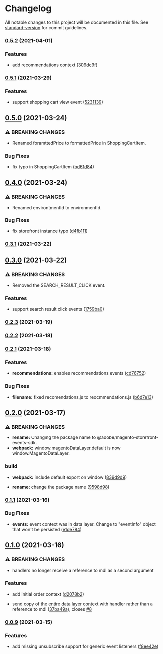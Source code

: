 # Changelog

All notable changes to this project will be documented in this file. See [standard-version](https://github.com/conventional-changelog/standard-version) for commit guidelines.

### [0.5.2](https://github.com/adobe/magento-storefront-events-sdk/compare/v0.5.1...v0.5.2) (2021-04-01)


### Features

* add recommendations context ([309dc9f](https://github.com/adobe/magento-storefront-events-sdk/commit/309dc9f0bfcc84f23b3f2c2d3b90c8e966f678a9))

### [0.5.1](https://github.com/adobe/magento-storefront-events-sdk/compare/v0.5.0...v0.5.1) (2021-03-29)


### Features

* support shopping cart view event ([5231139](https://github.com/adobe/magento-storefront-events-sdk/commit/52311395578768d2ac8864143c2adf28c5ce25ab))

## [0.5.0](https://github.com/adobe/magento-storefront-events-sdk/compare/v0.4.0...v0.5.0) (2021-03-24)


### ⚠ BREAKING CHANGES

* Renamed foramttedPrice to formattedPrice in ShoppingCartItem.

### Bug Fixes

* fix typo in ShoppingCartItem ([bd61d84](https://github.com/adobe/magento-storefront-events-sdk/commit/bd61d842cf306149b16528494e35bb3ff5fbee9a))

## [0.4.0](https://github.com/adobe/magento-storefront-events-sdk/compare/v0.3.1...v0.4.0) (2021-03-24)


### ⚠ BREAKING CHANGES

* Renamed environtmentId to environmentId.

### Bug Fixes

* fix storefront instance typo ([d4fb111](https://github.com/adobe/magento-storefront-events-sdk/commit/d4fb11173f108f4ffe6a9f2a1b9731a13ca61ba5))

### [0.3.1](https://github.com/adobe/magento-storefront-events-sdk/compare/v0.3.0...v0.3.1) (2021-03-22)

## [0.3.0](https://github.com/adobe/magento-storefront-events-sdk/compare/v0.2.3...v0.3.0) (2021-03-22)


### ⚠ BREAKING CHANGES

* Removed the SEARCH_RESULT_CLICK event.

### Features

* support search result click events ([1759ba0](https://github.com/adobe/magento-storefront-events-sdk/commit/1759ba055286ab501ff80d5aeb00bf690ac31e56))

### [0.2.3](https://github.com/adobe/magento-storefront-events-sdk/compare/v0.2.2...v0.2.3) (2021-03-19)

### [0.2.2](https://github.com/adobe/magento-storefront-events-sdk/compare/v0.2.1...v0.2.2) (2021-03-18)

### [0.2.1](https://github.com/adobe/magento-storefront-events-sdk/compare/v0.2.0...v0.2.1) (2021-03-18)


### Features

* **recommendations:** enables recommendations events ([cd76752](https://github.com/adobe/magento-storefront-events-sdk/commit/cd767529c0afaa24df5d2f7362057b1e47838b44))


### Bug Fixes

* **filename:** fixed recomendations.js to reocmmendations.js ([b6d7e13](https://github.com/adobe/magento-storefront-events-sdk/commit/b6d7e136242ca64e3fc64a95e2da09ea05aa2f9e))

## [0.2.0](https://github.com/adobe/magento-storefront-events-sdk/compare/v0.1.1...v0.2.0) (2021-03-17)

### ⚠ BREAKING CHANGES

-   **rename:** Changing the package name to @adobe/magento-storefront-events-sdk.
-   **webpack:** window.magentoDataLayer.default is now window.MagentoDataLayer.

### build

-   **webpack:** include default export on window ([839d9d9](https://github.com/adobe/magento-storefront-events-sdk/commit/839d9d9ec4c077d8e6784b24bdbd9d1be8aae54a))

-   **rename:** change the package name ([9598d98](https://github.com/adobe/magento-storefront-events-sdk/commit/9598d98e3b3fa3ee48657252d8e6b2bf85a49205))

### [0.1.1](https://github.com/adobe/magento-storefront-events-sdk/compare/v0.1.0...v0.1.1) (2021-03-16)

### Bug Fixes

-   **events:** event context was in data layer. Change to "eventInfo" object that won't be persisted ([e1de784](https://github.com/adobe/magento-storefront-events-sdk/commit/e1de784ef6920c629ab3b738d2a1e9eb1acbdcce))

## [0.1.0](https://github.com/adobe/magento-storefront-events-sdk/compare/v0.0.9...v0.1.0) (2021-03-16)

### ⚠ BREAKING CHANGES

-   handlers no longer receive a reference to mdl as a second argument

### Features

-   add initial order context ([d2078b2](https://github.com/adobe/magento-storefront-events-sdk/commit/d2078b260d2b2db328a93cb687376e8734722a26))

-   send copy of the entire data layer context with handler rather than a reference to mdl ([37ba49a](https://github.com/adobe/magento-storefront-events-sdk/commit/37ba49af6073abe351a3c466d3080962d2b727f0)), closes [#8](https://github.com/adobe/magento-storefront-events-sdk/issues/8)

### [0.0.9](https://github.com/adobe/magento-storefront-events-sdk/compare/v0.0.8...v0.0.9) (2021-03-15)

### Features

-   add missing unsubscribe support for generic event listeners ([f8ee42e](https://github.com/adobe/magento-storefront-events-sdk/commit/f8ee42e079e9c861be0295e47135eb3d80077a2a))
